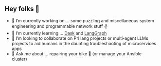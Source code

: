 ## Hey folks 👋

<!--
**alessandrocornacchia/alessandrocornacchia** is a ✨ _special_ ✨ repository because its `README.md` (this file) appears on your GitHub profile.

Here are some ideas to get you started:
-->

- 🔭 I’m currently working on ... some puzzling and miscellaneous system engineering and programmable network stuff :v:
- 🌱 I’m currently learning ... [Dask](https://docs.dask.org/en/stable/) and [LangGraph](https://langchain-ai.github.io/langgraph/)
- 👯 I’m looking to collaborate on P4 lang projects or multi-agent LLMs projects to aid humans in the daunting troubleshooting of microservices apps
- 💬 Ask me about ... repairing your bike :bicyclist: (or manage your Ansible cluster) 

